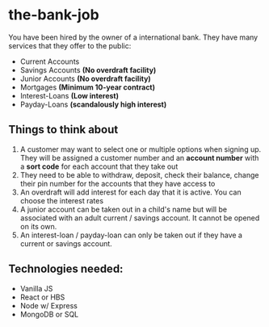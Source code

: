 # the-bank-job

You have been hired by the owner of a international bank. They have many services that they offer to the public:

* Current Accounts
* Savings Accounts **(No overdraft facility)**
* Junior Accounts **(No overdraft facility)**
* Mortgages **(Minimum 10-year contract)**
* Interest-Loans **(Low interest)**
* Payday-Loans **(scandalously high interest)**

## Things to think about

1. A customer may want to select one or multiple options when signing up. They will be assigned a customer number and an **account number** with a **sort code** for each account that they take out
2. They need to be able to withdraw, deposit, check their balance, change their pin number for the accounts that they have access to
3. An overdraft will add interest for each day that it is active. You can choose the interest rates
4. A junior account can be taken out in a child's name but will be associated with an adult current / savings account. It cannot be opened on its own.
5. An interest-loan / payday-loan can only be taken out if they have a current or savings account.

## Technologies needed: 

* Vanilla JS
* React or HBS
* Node w/ Express
* MongoDB or SQL
